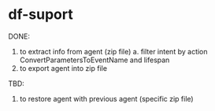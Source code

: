 # df-suport
DONE:
1. to extract info from agent (zip file)
    a. filter intent by action ConvertParametersToEventName and lifespan
2. to export agent into zip file

TBD:
1. to restore agent with previous agent (specific zip file)